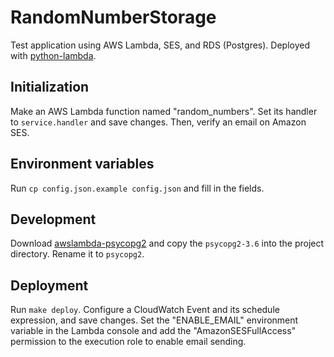 # RandomNumberStorage
Test application using AWS Lambda, SES, and RDS (Postgres). Deployed with [python-lambda](https://github.com/nficano/python-lambda).

## Initialization
Make an AWS Lambda function named "random_numbers". Set its handler to `service.handler` and save changes. Then, verify an email on Amazon SES.

## Environment variables
Run `cp config.json.example config.json` and fill in the fields.

## Development
Download [awslambda-psycopg2](https://github.com/jkehler/awslambda-psycopg2) and copy the `psycopg2-3.6` into the project directory. Rename it to `psycopg2`.

## Deployment
Run `make deploy`. Configure a CloudWatch Event and its schedule expression, and save changes. Set the "ENABLE_EMAIL" environment variable in the Lambda console and add the "AmazonSESFullAccess" permission to the execution role to enable email sending.

